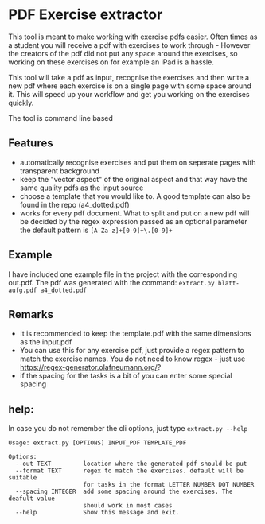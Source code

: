 # PDF Exercise extractor

This tool is meant to make working with exercise pdfs easier.
Often times as a student you will receive a pdf with exercises to work through -
However the creators of the pdf did not put any space around the exercises,
so working on these exercises on for example an iPad is a hassle.

This tool will take a pdf as input, recognise the exercises and then write
a new pdf where each exercise is on a single page with some space around it.
This will speed up your workflow and get you working on the exercises quickly.

The tool is command line based

## Features

- automatically recognise exercises and put them on seperate pages with transparent background
- keep the "vector aspect" of the original aspect and that way have the same quality pdfs as the input source
- choose a template that you would like to. A good template can also be found in the repo (a4_dotted.pdf)
- works for every pdf document. What to split and put on a new pdf will be decided by the regex expression passed as an optional parameter the default pattern is `[A-Za-z]+[0-9]+\.[0-9]+`

## Example

I have included one example file in the project with the corresponding out.pdf.
The pdf was generated with the command:
`extract.py blatt-aufg.pdf a4_dotted.pdf`

## Remarks

- It is recommended to keep the template.pdf with the same dimensions as the input.pdf
- You can use this for any exercise pdf, just provide a regex pattern to match the exercise names. You do not need to know regex - just use https://regex-generator.olafneumann.org/?
- if the spacing for the tasks is a bit of you can enter some special spacing

## help:

In case you do not remember the cli options, just type
`extract.py --help`


```
Usage: extract.py [OPTIONS] INPUT_PDF TEMPLATE_PDF

Options:
  --out TEXT         location where the generated pdf should be put
  --format TEXT      regex to match the exercises. default will be suitable
                     for tasks in the format LETTER NUMBER DOT NUMBER
  --spacing INTEGER  add some spacing around the exercises. The deafult value
                     should work in most cases
  --help             Show this message and exit.

```

